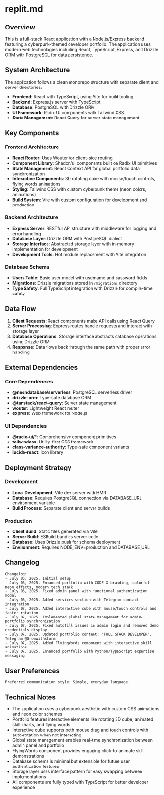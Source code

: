 # replit.md

## Overview

This is a full-stack React application with a Node.js/Express backend featuring a cyberpunk-themed developer portfolio. The application uses modern web technologies including React, TypeScript, Express, and Drizzle ORM with PostgreSQL for data persistence.

## System Architecture

The application follows a clean monorepo structure with separate client and server directories:

- **Frontend**: React with TypeScript, using Vite for build tooling
- **Backend**: Express.js server with TypeScript
- **Database**: PostgreSQL with Drizzle ORM
- **UI Framework**: Radix UI components with Tailwind CSS
- **State Management**: React Query for server state management

## Key Components

### Frontend Architecture
- **React Router**: Uses Wouter for client-side routing
- **Component Library**: Shadcn/ui components built on Radix UI primitives
- **State Management**: React Context API for global portfolio data synchronization
- **Interactive Components**: 3D rotating cube with mouse/touch controls, flying words animations
- **Styling**: Tailwind CSS with custom cyberpunk theme (neon colors, animations)
- **Build System**: Vite with custom configuration for development and production

### Backend Architecture
- **Express Server**: RESTful API structure with middleware for logging and error handling
- **Database Layer**: Drizzle ORM with PostgreSQL dialect
- **Storage Interface**: Abstracted storage layer with in-memory implementation for development
- **Development Tools**: Hot module replacement with Vite integration

### Database Schema
- **Users Table**: Basic user model with username and password fields
- **Migrations**: Drizzle migrations stored in `/migrations` directory
- **Type Safety**: Full TypeScript integration with Drizzle for compile-time safety

## Data Flow

1. **Client Requests**: React components make API calls using React Query
2. **Server Processing**: Express routes handle requests and interact with storage layer
3. **Database Operations**: Storage interface abstracts database operations using Drizzle ORM
4. **Response**: Data flows back through the same path with proper error handling

## External Dependencies

### Core Dependencies
- **@neondatabase/serverless**: PostgreSQL serverless driver
- **drizzle-orm**: Type-safe database ORM
- **@tanstack/react-query**: Server state management
- **wouter**: Lightweight React router
- **express**: Web framework for Node.js

### UI Dependencies
- **@radix-ui/***: Comprehensive component primitives
- **tailwindcss**: Utility-first CSS framework
- **class-variance-authority**: Type-safe component variants
- **lucide-react**: Icon library

## Deployment Strategy

### Development
- **Local Development**: Vite dev server with HMR
- **Database**: Requires PostgreSQL connection via DATABASE_URL environment variable
- **Build Process**: Separate client and server builds

### Production
- **Client Build**: Static files generated via Vite
- **Server Build**: ESBuild bundles server code
- **Database**: Uses Drizzle push for schema deployment
- **Environment**: Requires NODE_ENV=production and DATABASE_URL

## Changelog

```
Changelog:
- July 06, 2025. Initial setup
- July 06, 2025. Enhanced portfolio with CODE-X branding, colorful neon effects, modern tech stack
- July 06, 2025. Fixed admin panel with functional authentication modal
- July 06, 2025. Added services section with Telegram contact integration
- July 07, 2025. Added interactive cube with mouse/touch controls and faster rotation
- July 07, 2025. Implemented global state management for admin-portfolio synchronization
- July 07, 2025. Fixed autofill issues in admin login and removed demo credentials display
- July 07, 2025. Updated portfolio content: "FULL STACK DEVELOPER", Telegram @Growwithstorm
- July 07, 2025. Added FlyingWords component with interactive skill animations
- July 07, 2025. Enhanced portfolio with Python/TypeScript expertise messaging
```

## User Preferences

```
Preferred communication style: Simple, everyday language.
```

## Technical Notes

- The application uses a cyberpunk aesthetic with custom CSS animations and neon color schemes
- Portfolio features interactive elements like rotating 3D cube, animated skill charts, and flying words
- Interactive cube supports both mouse drag and touch controls with auto-rotation when not interacting
- Global state management enables real-time synchronization between admin panel and portfolio
- FlyingWords component provides engaging click-to-animate skill demonstrations
- Database schema is minimal but extensible for future user authentication features
- Storage layer uses interface pattern for easy swapping between implementations
- All components are fully typed with TypeScript for better developer experience